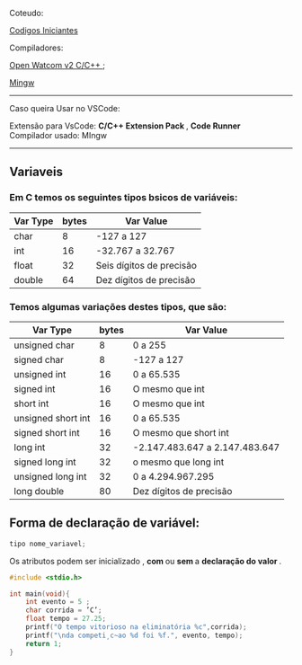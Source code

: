 Coteudo:


<a href="Projects_C/beginner_code/src">Codigos Iniciantes</a>


Compiladores:

[Open Watcom v2 C/C++ ](https://github.com/open-watcom/open-watcom-v2/);

[Mingw](https://sourceforge.net/projects/mingw//)

---
Caso queira Usar no VSCode:

Extensão para VsCode: <b> C/C++ Extension Pack </b> , <b> Code Runner </b>
<br>
Compilador usado: MIngw

---

## Variaveis 

### Em C temos os seguintes tipos bsicos de variáveis:

| Var Type | bytes | Var Value |
|--- |--- |--- |
| char | 8 | -127 a 127 |
| int | 16 | -32.767 a 32.767 |
| float | 32 | Seis dígitos de precisão  |
| double | 64 | Dez dígitos de precisão |


### Temos algumas variações destes tipos, que são:

| Var Type | bytes | Var Value |
|--- |--- |--- |
| unsigned char | 8 |  0 a 255 |            
| signed char | 8 | -127 a 127 |                                            
| unsigned int |  16 | 0 a 65.535 |                      
| signed int |  16 | O mesmo que int |                                        
| short int |  16 | O mesmo que int |
| unsigned short int |  16 | 0 a 65.535 |
| signed short int | 16 | O mesmo que short int|
| long int | 32 | -2.147.483.647 a 2.147.483.647 |
| signed long int | 32 | o mesmo que long int |
| unsigned long int | 32 | 0 a 4.294.967.295 |
| long double | 80 | Dez dígitos de precisão |

## Forma de declaração de variável:

~~~c
tipo nome_variavel;
~~~

Os atributos podem ser inicializado , <b> com </b> ou <b> sem </b> a <b> declaração do valor </b>. 

~~~c
#include <stdio.h>

int main(void){
    int evento = 5 ;
    char corrida = ’C’;
    float tempo = 27.25;
    printf("O tempo vitorioso na eliminatória %c",corrida);
    printf("\nda competi¸c~ao %d foi %f.", evento, tempo);
    return 1;
} 
~~~



<!-- Comentario 1
 
Lembre-se de que você deve declarar todas as variáveis locais no início
do bloco em que elas são definidas, antes de qualquer comando do programa.
or exemplo, a função seguinte está tecnicamente incorreta e não será compilada
a maioria dos compiladores.

~~~c
// Esta função está errada.
                         
void f(void)
{
int i;

i = 10;

int j; // esta linha irá provocar um erro!

j = 20
}
~~~
 -->

